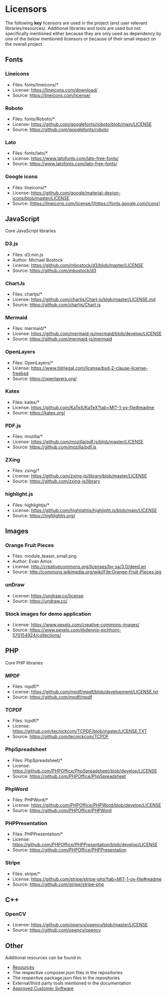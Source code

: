 # Licensors #

The following **key** licensors are used in the project (end user relevant libraries/resources). Additional libraries and tools are used but not specifically mentioned either because they are only used as dependency by one of the below mentioned licensors or because of their small impact on the overall project.

## Fonts ##

### Lineicons

* Files: fonts/lineicons/*
* License: https://lineicons.com/download/
* Source: https://lineicons.com/license/

### Roboto

* Files: fonts/Roboto/*
* License: https://github.com/googlefonts/roboto/blob/main/LICENSE
* Source: https://github.com/googlefonts/roboto

### Lato

* Files: fonts/lato/*
* License: https://www.latofonts.com/lato-free-fonts/
* Source: https://www.latofonts.com/lato-free-fonts/

### Google icons

* Files: lineicons/*
* License: https://github.com/google/material-design-icons/blob/master/LICENSE
* Source: [https://lineicons.com/license/](https://fonts.google.com/icons)

## JavaScript ##

Core JavaScript libraries

### D3.js ###

* Files: d3.min.js
* Author: Michael Bostock
* License: https://github.com/mbostock/d3/blob/master/LICENSE
* Source: https://github.com/mbostock/d3

### ChartJs

* Files: chartjs/*
* License: https://github.com/chartjs/Chart.js/blob/master/LICENSE.md
* Source: https://github.com/chartjs/Chart.js

### Mermaid

* Files: mermaid/*
* License: https://github.com/mermaid-js/mermaid/blob/develop/LICENSE
* Source: https://github.com/mermaid-js/mermaid

### OpenLayers

* Files: OpenLayers/*
* License: https://www.tldrlegal.com/license/bsd-2-clause-license-freebsd
* Source: https://openlayers.org/

### Katex

* Files: katex/*
* License: https://github.com/KaTeX/KaTeX?tab=MIT-1-ov-file#readme
* Source: https://katex.org/

### PDF.js

* Files: mozilla/*
* License: https://github.com/mozilla/pdf.js/blob/master/LICENSE
* Source: https://github.com/mozilla/pdf.js

### ZXing

* Files: zxing/*
* License: https://github.com/zxing-js/library/blob/master/LICENSE
* Source: https://github.com/zxing-js/library

### highlight.js

* Files: highlightjs/*
* License: https://github.com/highlightjs/highlight.js/blob/main/LICENSE
* Source: https://highlightjs.org/

## Images

### Orange Fruit Pieces ###
* Files: module_teaser_small.png
* Author: Evan Amos
* License: http://creativecommons.org/licenses/by-sa/3.0/deed.en
* Source: http://commons.wikimedia.org/wiki/File:Orange-Fruit-Pieces.jpg

### unDraw

* License: https://undraw.co/license
* Source: https://undraw.co/

### Stock images for demo application

* License: https://www.pexels.com/creative-commons-images/
* Source: https://www.pexels.com/@dennis-eichhorn-570154924/collections/

## PHP

Core PHP libraries

### MPDF

* Files: mpdf/*
* License: https://github.com/mpdf/mpdf/blob/development/LICENSE.txt
* Source: https://github.com/mpdf/mpdf

### TCPDF

* Files: tcpdf/*
* License: https://github.com/tecnickcom/TCPDF/blob/master/LICENSE.TXT
* Source: https://github.com/tecnickcom/TCPDF

### PhpSpreadsheet

* Files: PhpSpreadsheet/*
* License: https://github.com/PHPOffice/PhpSpreadsheet/blob/develop/LICENSE
* Source: https://github.com/PHPOffice/PhpSpreadsheet

### PhpWord

* Files: PHPWord/*
* License: https://github.com/PHPOffice/PHPWord/blob/develop/LICENSE
* Source: https://github.com/PHPOffice/PHPWord

### PHPPresentation

* Files: PHPPresentation/*
* License: https://github.com/PHPOffice/PHPPresentation/blob/develop/LICENSE
* Source: https://github.com/PHPOffice/PHPPresentation

### Stripe

* Files: stripe/*
* License: https://github.com/stripe/stripe-php?tab=MIT-1-ov-file#readme
* Source: https://github.com/stripe/stripe-php

## C++

### OpenCV

* License: https://github.com/opencv/opencv/blob/master/LICENSE
* Source: https://github.com/opencv/opencv

## Other

Additional resources can be found in:

* [Resources](https://github.com/Karaka-Management/Resources)
* The respective composer.json files in the repositories
* The respective package.json files in the repositories
* External/third party tools mentioned in the documentation
* [Approved Customer Software](../Processes/Support/Approved%20Customer%20Software.md)
